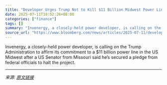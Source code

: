 ```yaml
---
title: "Developer Urges Trump Not to Kill $11 Billion Midwest Power Line"
date: 2025-07-11T18:52:26+08:00
categories: ["finance"]
tags: []
summary: "Invenergy, a closely-held power developer, is calling on the Trump Administration to affirm its commitment to a $11 billion power line in the US Midwest after a US Senator from Missouri said he’s secu"
source_url: "https://www.bloomberg.com/news/articles/2025-07-11/developer-urges-trump-not-to-kill-11-billion-midwest-power-line"
---
```


Invenergy, a closely-held power developer, is calling on the Trump Administration to affirm its commitment to a $11 billion power line in the US Midwest after a US Senator from Missouri said he’s secured a pledge from federal officials to halt the project.

---

*来源: [原文链接](https://www.bloomberg.com/news/articles/2025-07-11/developer-urges-trump-not-to-kill-11-billion-midwest-power-line)*
